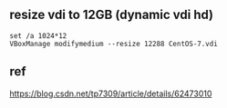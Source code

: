 
## resize vdi to 12GB (dynamic vdi hd)
```
set /a 1024*12
VBoxManage modifymedium --resize 12288 CentOS-7.vdi
```

## ref
https://blog.csdn.net/tp7309/article/details/62473010
